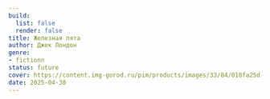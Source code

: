 ```yaml
---
build:
  list: false
  render: false
title: Железная пята
author: Джек Лондон
genre:
- fictionn
status: future
cover: https://content.img-gorod.ru/pim/products/images/33/84/018fa25d-ac51-7587-b188-ffe7f1a93384.jpg
date: 2025-04-30
---
```


